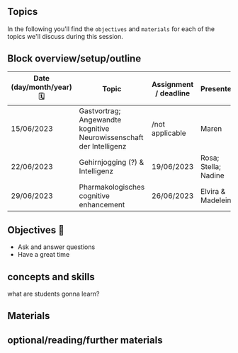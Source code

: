 #   


## Topics 

In the following you'll find the `objectives` and `materials` for each of the topics we'll discuss during this session.

## Block overview/setup/outline


| Date (day/month/year) 🗓  | Topic   | Assignment / deadline | Presenters |
|--------------|-----------|------------|------------|
| 15/06/2023 | Gastvortrag; Angewandte kognitive Neurowissenschaft der Intelligenz  | /not applicable | Maren |
| 22/06/2023 | Gehirnjogging (?) & Intelligenz  | 19/06/2023 | Rosa; Stella; Nadine |
| 29/06/2023 | Pharmakologisches cognitive enhancement | 26/06/2023 | Elvira & Madeleine |


## Objectives 📍
- Ask and answer questions
- Have a great time

## concepts and skills

what are students gonna learn?

## Materials



## optional/reading/further materials


